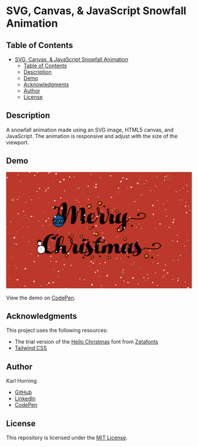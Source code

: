 # SVG, Canvas, & JavaScript Snowfall Animation

## Table of Contents

- [SVG, Canvas, \& JavaScript Snowfall Animation](#svg-canvas--javascript-snowfall-animation)
  - [Table of Contents](#table-of-contents)
  - [Description](#description)
  - [Demo](#demo)
  - [Acknowledgments](#acknowledgments)
  - [Author](#author)
  - [License](#license)

## Description

A snowfall animation made using an SVG image, HTML5 canvas, and JavaScript. The animation is responsive and adjust with the size of the viewport.

## Demo

![Preview Image](./src/img/snowfall.gif)

View the demo on [CodePen](https://codepen.io/karlhorning/pen/JjzodgQ).

## Acknowledgments

This project uses the following resources:

- The trial version of the [Hello Christmas](https://www.dafont.com/hello-christmas.font) font from [Zetafonts](https://www.zetafonts.com)
- [Tailwind CSS](https://tailwindcss.com/)

## Author

Karl Horning

- [GitHub](https://github.com/Karl-Horning/)
- [LinkedIn](https://www.linkedin.com/in/karl-horning/)
- [CodePen](https://codepen.io/karlhorning)

## License

This repository is licensed under the [MIT License](LICENSE).
